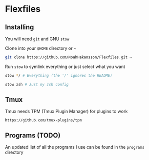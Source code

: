 # Flexfiles

## Installing

You will need `git` and GNU `stow`

Clone into your `$HOME` directory or `~`

```bash
git clone https://github.com/NoahHakansson/Flexfiles.git ~
```

Run `stow` to symlink everything or just select what you want

```bash
stow */ # Everything (the '/' ignores the README)
```

```bash
stow zsh # Just my zsh config
```

## Tmux
Tmux needs TPM (Tmux Plugin Manager) for plugins to work

```
https://github.com/tmux-plugins/tpm
```

## Programs (TODO)

An updated list of all the programs I use can be found in the `programs` directory
